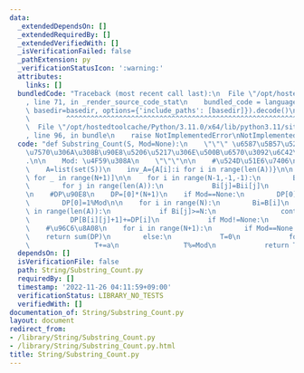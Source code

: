 ```yaml
---
data:
  _extendedDependsOn: []
  _extendedRequiredBy: []
  _extendedVerifiedWith: []
  _isVerificationFailed: false
  _pathExtension: py
  _verificationStatusIcon: ':warning:'
  attributes:
    links: []
  bundledCode: "Traceback (most recent call last):\n  File \"/opt/hostedtoolcache/Python/3.11.0/x64/lib/python3.11/site-packages/onlinejudge_verify/documentation/build.py\"\
    , line 71, in _render_source_code_stat\n    bundled_code = language.bundle(stat.path,\
    \ basedir=basedir, options={'include_paths': [basedir]}).decode()\n          \
    \         ^^^^^^^^^^^^^^^^^^^^^^^^^^^^^^^^^^^^^^^^^^^^^^^^^^^^^^^^^^^^^^^^^^^^^^^^^^^^^^^^^\n\
    \  File \"/opt/hostedtoolcache/Python/3.11.0/x64/lib/python3.11/site-packages/onlinejudge_verify/languages/python.py\"\
    , line 96, in bundle\n    raise NotImplementedError\nNotImplementedError\n"
  code: "def Substring_Count(S, Mod=None):\n    \"\"\" \u6587\u5B57\u5217 S \u306E\
    \u7570\u306A\u308B\u90E8\u5206\u5217\u306E\u500B\u6570\u3092\u6C42\u3081\u308B\
    .\n\n    Mod: \u4F59\u308A\n    \"\"\"\n\n    #\u524D\u51E6\u7406\n    N=len(S)\n\
    \    A=list(set(S))\n    inv_A={A[i]:i for i in range(len(A))}\n\n    B=[[N]*len(A)\
    \ for _ in range(N+1)]\n\n    for i in range(N-1,-1,-1):\n        Bi=B[i]; Bii=B[i+1]\n\
    \        for j in range(len(A)):\n            Bi[j]=Bii[j]\n        Bi[inv_A[S[i]]]=i\n\
    \n    #DP\u90E8\n    DP=[0]*(N+1)\n    if Mod==None:\n        DP[0]=1\n    else:\n\
    \        DP[0]=1%Mod\n\n    for i in range(N):\n        Bi=B[i]\n        for j\
    \ in range(len(A)):\n            if Bi[j]>=N:\n                continue\n\n  \
    \          DP[B[i][j]+1]+=DP[i]\n            if Mod!=None:\n                DP[B[i][j]+1]%=Mod\n\
    \    #\u96C6\u8A08\n    for i in range(N+1):\n        if Mod==None:\n        \
    \    return sum(DP)\n        else:\n            T=0\n            for a in DP:\n\
    \                T+=a\n                T%=Mod\n            return T\n"
  dependsOn: []
  isVerificationFile: false
  path: String/Substring_Count.py
  requiredBy: []
  timestamp: '2022-11-26 04:11:59+09:00'
  verificationStatus: LIBRARY_NO_TESTS
  verifiedWith: []
documentation_of: String/Substring_Count.py
layout: document
redirect_from:
- /library/String/Substring_Count.py
- /library/String/Substring_Count.py.html
title: String/Substring_Count.py
---
```

